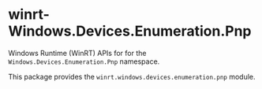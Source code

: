 <!-- warning: Please don't edit this file. It was automatically generated. -->

# winrt-Windows.Devices.Enumeration.Pnp

Windows Runtime (WinRT) APIs for for the `Windows.Devices.Enumeration.Pnp` namespace.

This package provides the `winrt.windows.devices.enumeration.pnp` module.
